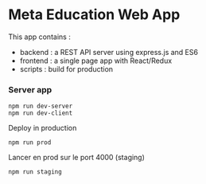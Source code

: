 # Meta Education Web App 


This app contains : 

-  backend : a REST API server using express.js and ES6
-  frontend : a single page app with React/Redux 
-  scripts : build for production

### Server app

    npm run dev-server
    npm run dev-client
    
  
Deploy in production

    npm run prod
    
Lancer en prod sur le port 4000 (staging)

    npm run staging
